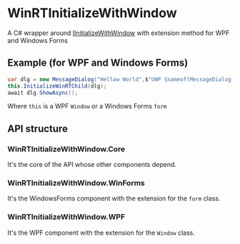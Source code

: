 # WinRTInitializeWithWindow
A C# wrapper around  [IInitializeWithWindow](https://docs.microsoft.com/windows/win32/api/shobjidl_core/nn-shobjidl_core-iinitializewithwindow) with extension method for WPF and Windows Forms
## Example (for WPF and Windows Forms)
```csharp
var dlg = new MessageDialog("Hellow World",$"UWP {nameof(MessageDialog)}") ;
this.InitializeWinRTChild(dlg);
await dlg.ShowAsync();
```
Where `this` is a WPF `Window` or a Windows Forms `form`
## API structure
### WinRTInitializeWithWindow.Core
It's the core of the API whose other components depend.
### WinRTInitializeWithWindow.WinForms
It's the WindowsForms component with the extension for the `form` class.
### WinRTInitializeWithWindow.WPF
It's the WPF component with the extension for the `Window` class.
